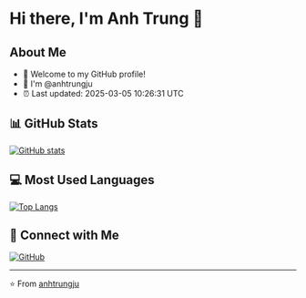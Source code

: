 # Hi there, I'm Anh Trung 👋

## About Me
- 🌱 Welcome to my GitHub profile!
- 📍 I'm @anhtrungju
- ⏰ Last updated: 2025-03-05 10:26:31 UTC

## 📊 GitHub Stats
[![GitHub stats](https://github-readme-stats.vercel.app/api?username=anhtrungju&show_icons=true&theme=default)](https://github.com/anhtrungju)

## 💻 Most Used Languages
[![Top Langs](https://github-readme-stats.vercel.app/api/top-langs/?username=anhtrungju&layout=compact&theme=default)](https://github.com/anhtrungju)

## 🤝 Connect with Me
[![GitHub](https://img.shields.io/badge/GitHub-anhtrungju-blue?style=flat&logo=github)](https://github.com/anhtrungju)

---
⭐️ From [anhtrungju](https://github.com/anhtrungju)
